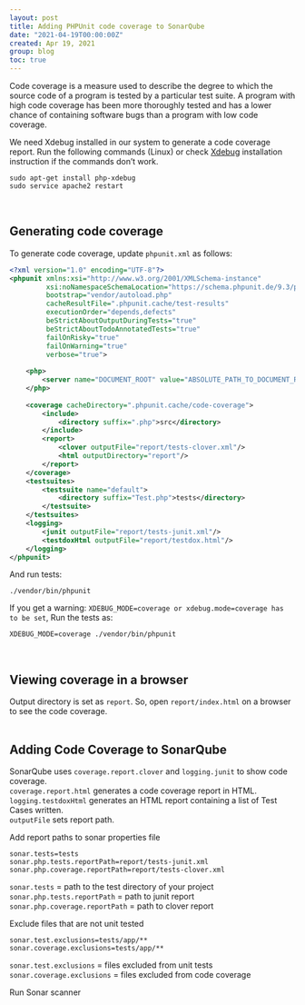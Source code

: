 ```yaml
---
layout: post
title: Adding PHPUnit code coverage to SonarQube
date: "2021-04-19T00:00:00Z"
created: Apr 19, 2021
group: blog
toc: true
---
```

Code coverage is a measure used to describe the degree to which the source code of a 
program is tested by a particular test suite. A program with high code coverage has 
been more thoroughly tested and has a lower chance of containing software bugs than 
a program with low code coverage.  

We need Xdebug installed in our system to generate a code coverage report. 
Run the following commands (Linux) or check [Xdebug][xdebug-link] installation instruction if the commands don’t work.

```text
sudo apt-get install php-xdebug
sudo service apache2 restart
```
<br/>

## Generating code coverage
To generate code coverage, update ```phpunit.xml``` as follows:

```xml
<?xml version="1.0" encoding="UTF-8"?>
<phpunit xmlns:xsi="http://www.w3.org/2001/XMLSchema-instance"
         xsi:noNamespaceSchemaLocation="https://schema.phpunit.de/9.3/phpunit.xsd"
         bootstrap="vendor/autoload.php"
         cacheResultFile=".phpunit.cache/test-results"
         executionOrder="depends,defects"
         beStrictAboutOutputDuringTests="true"
         beStrictAboutTodoAnnotatedTests="true"
         failOnRisky="true"
         failOnWarning="true"
         verbose="true">
         
    <php>
        <server name="DOCUMENT_ROOT" value="ABSOLUTE_PATH_TO_DOCUMENT_ROOT"/>
    </php>
             
    <coverage cacheDirectory=".phpunit.cache/code-coverage">
        <include>
            <directory suffix=".php">src</directory>
        </include>
        <report>
            <clover outputFile="report/tests-clover.xml"/>
            <html outputDirectory="report"/>
        </report>
    </coverage>
    <testsuites>
        <testsuite name="default">
            <directory suffix="Test.php">tests</directory>
        </testsuite>
    </testsuites>
    <logging>
        <junit outputFile="report/tests-junit.xml"/>
        <testdoxHtml outputFile="report/testdox.html"/>
    </logging>
</phpunit>
```

And run tests:

```text
./vendor/bin/phpunit
```

If you get a warning: ```XDEBUG_MODE=coverage or xdebug.mode=coverage has to be set```,
Run the tests as:

```text
XDEBUG_MODE=coverage ./vendor/bin/phpunit
```
<br/>

## Viewing coverage in a browser
Output directory is set as ```report```. So, open ```report/index.html``` on a browser to see 
the code coverage.  
<br/>
## Adding Code Coverage to SonarQube
SonarQube uses ```coverage.report.clover``` and ```logging.junit``` to show code coverage.  
```coverage.report.html``` generates a code coverage report in HTML.  
```logging.testdoxHtml``` generates an HTML report containing a list of Test Cases written.  
```outputFile``` sets report path.

Add report paths to sonar properties file

```text
sonar.tests=tests
sonar.php.tests.reportPath=report/tests-junit.xml
sonar.php.coverage.reportPath=report/tests-clover.xml
```

```sonar.tests``` = path to the test directory of your project  
```sonar.php.tests.reportPath``` = path to junit report  
```sonar.php.coverage.reportPath``` = path to clover report

Exclude files that are not unit tested

```text
sonar.test.exclusions=tests/app/**
sonar.coverage.exclusions=tests/app/**
```

```sonar.test.exclusions``` = files excluded from unit tests  
```sonar.coverage.exclusions``` = files excluded from code coverage

Run Sonar scanner

[xdebug-link]: https://xdebug.org/
